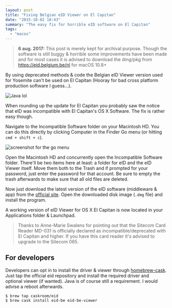 ```yaml
---
layout: post
title: "Fixing Belgian eID Viewer on El Capitan"
date: "2015-10-02 18:43"
summary: "The easy fix for horrible eID software on El Capitan"
tags:
  - "macos"
---
```


> __6 aug. 2017:__ This post is merely kept for archival purpose. Though the software is still buggy & horrible some improvements have been made and for most cases it is advised to download the dmg/pkg from https://eid.belgium.be/nl for macOS 10.8+

By using deprecated methods & code the Belgian eID Viewer version used for Yosemite can't be used on El Capitan (Hooray for bad cross platform production software I guess…).

![Java lol](https://imgur.com/PnLTq6I.png)

When rounding up the update for El Capitan you probably saw the notice that eID was incompatible with El Capitan's OS X Software. The fix is rather easy though.

Navigate to the Incompatible Software folder on your Macintosh HD. You can do this directly by clicking Computer in the Finder Go menu (or hitting `cmd + shift + c`).

![screenshot for the go menu](https://res.cloudinary.com/thibault-maekelbergh/image/upload/c_scale,w_326/v1443804003/eID%20Capitan/Screen_Shot_2015-10-02_at_18.35.15.png)

Open the Macintosh HD and concurrently open the Incompatible Software folder. There'll be two items here at least: a folder for eID and the eID Viewer itself.
Move them both to the Trash and if prompted for your password, just enter the password for that account. Be sure to empty the trash afterwards to make sure that all old files are deleted.

Now just download the latest version of the eID software (middleware & app) from the [official site](https://eid.belgium.be/nl). Open the downloaded disk image (`.dmg` file) and install the program.

A working version of eID Viewer for OS X El Capitan is now located in your Applications folder & Launchpad.

> Thanks to Anne-Marie Swalens for pointing out that the Sitecom Card Reader MD-031 is officially declared as incompatible/deprecated with El Capitan and higher. If you have this card reader it's advised to upgrade to the Sitecom 065.

## For developers
Developers can opt in to install the driver & viewer through [homebrew-cask](https://caskroom.github.io/). Just tap the official eid repository and install the required driver and optional viewer (if wanted). Java is of course still a requirement. I would advise a reboot afterwards.

```console
$ brew tap caskroom/eid
$ brew cask install eid-be eid-be-viewer
```
